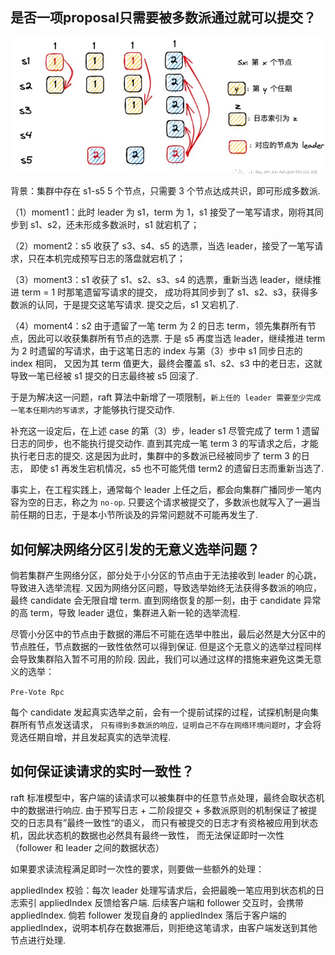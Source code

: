 

## 是否一项proposal只需要被多数派通过就可以提交？

 ![](imgs/no_op.jpeg)
 
 
背景：集群中存在 s1-s5 5 个节点，只需要 3 个节点达成共识，即可形成多数派.

（1）moment1：此时 leader 为 s1，term 为 1，s1 接受了一笔写请求，刚将其同步到 s1、s2，还未形成多数派时，s1 就宕机了；

（2）moment2：s5 收获了 s3、s4、s5 的选票，当选 leader，接受了一笔写请求，只在本机完成预写日志的落盘就宕机了；

（3）moment3：s1 收获了 s1、s2、s3、s4 的选票，重新当选 leader，继续推进 term = 1 时那笔遗留写请求的提交，
成功将其同步到了 s1、s2、s3，获得多数派的认同，于是提交这笔写请求. 提交之后，s1 又宕机了.

（4）moment4：s2 由于遗留了一笔 term 为 2 的日志 term，领先集群所有节点，因此可以收获集群所有节点的选票.
 于是 s5 再度当选 leader，继续推进 term 为 2 时遗留的写请求，由于这笔日志的 index 与第（3）步中 s1 同步日志的 index 相同，
 又因为其 term 值更大，最终会覆盖 s1、s2、s3 中的老日志，这就导致一笔已经被 s1 提交的日志最终被 s5 回滚了.


于是为解决这一问题，raft 算法中新增了一项限制，`新上任的 leader 需要至少完成一笔本任期内的写请求`，才能够执行提交动作.

补充这一设定后，在上述 case 的第（3）步，leader s1 尽管完成了 term 1 遗留日志的同步，也不能执行提交动作.
 直到其完成一笔 term 3 的写请求之后，才能执行老日志的提交. 这是因为此时，集群中的多数派已经被同步了 term 3 的日志，
 即使 s1 再发生宕机情况，s5 也不可能凭借 term2 的遗留日志而重新当选了.

事实上，在工程实践上，通常每个 leader 上任之后，都会向集群广播同步一笔内容为空的日志，称之为 `no-op`. 
只要这个请求被提交了，多数派也就写入了一遍当前任期的日志，于是本小节所谈及的异常问题就不可能再发生了.


## 如何解决网络分区引发的无意义选举问题？

倘若集群产生网络分区，部分处于小分区的节点由于无法接收到 leader 的心跳，导致进入选举流程. 
又因为网络分区问题，导致选举始终无法获得多数派的响应，最终 candidate 会无限自增 term. 
直到网络恢复的那一刻，由于 candidate 异常的高 term，导致 leader 退位，集群进入新一轮的选举流程.

尽管小分区中的节点由于数据的滞后不可能在选举中胜出，最后必然是大分区中的节点胜任，节点数据的一致性依然可以得到保证. 
但是这个无意义的选举过程同样会导致集群陷入暂不可用的阶段. 因此，我们可以通过这样的措施来避免这类无意义的选举：

`Pre-Vote Rpc`

每个 candidate 发起真实选举之前，会有一个提前试探的过程，试探机制是向集群所有节点发送请求，
`只有得到多数派的响应，证明自己不存在网络环境问题时`，才会将竞选任期自增，并且发起真实的选举流程.


## 如何保证读请求的实时一致性？

raft 标准模型中，客户端的读请求可以被集群中的任意节点处理，最终会取状态机中的数据进行响应. 
由于预写日志 + 二阶段提交 + 多数派原则的机制保证了被提交的日志具有”最终一致性“的语义，
而只有被提交的日志才有资格被应用到状态机，因此状态机的数据也必然具有最终一致性，
而无法保证即时一次性（follower 和 leader 之间的数据状态）

如果要求读流程满足即时一次性的要求，则要做一些额外的处理：

appliedIndex 校验：每次 leader 处理写请求后，会把最晚一笔应用到状态机的日志索引 appliedIndex 反馈给客户端. 
后续客户端和 follower 交互时，会携带 appliedIndex. 倘若 follower 发现自身的 appliedIndex 
落后于客户端的 appliedIndex，说明本机存在数据滞后，则拒绝这笔请求，由客户端发送到其他节点进行处理.





